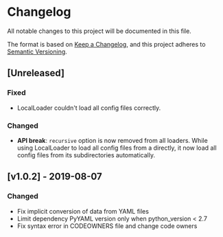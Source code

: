 # Changelog

All notable changes to this project will be documented in this file.

The format is based on [Keep a Changelog](https://keepachangelog.com/en/1.0.0/),
and this project adheres to [Semantic Versioning](https://semver.org/spec/v2.0.0.html).

## [Unreleased]

### Fixed
- LocalLoader couldn't load all config files correctly.

### Changed
- **API break**: `recursive` option is now removed from all loaders. While using
  LocalLoader to load all config files from a directly, it now load all config files
  from its subdirectories automatically.

## [v1.0.2] - 2019-08-07

### Changed
- Fix implicit conversion of data from YAML files
- Limit dependency PyYAML version only when python_version < 2.7
- Fix syntax error in CODEOWNERS file and change code owners
